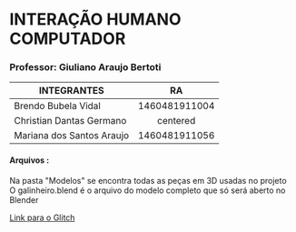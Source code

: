 # INTERAÇÃO HUMANO COMPUTADOR

### Professor: Giuliano Araujo Bertoti


| INTEGRANTES               | RA            | 
| ------------------------- |:-------------:|
| Brendo Bubela Vidal       | 1460481911004 | 
| Christian Dantas Germano  | centered      |   
| Mariana dos Santos Araujo | 1460481911056 |   


#### Arquivos  : 
Na pasta "Modelos" se encontra todas as peças em 3D usadas no projeto<br />
O galinheiro.blend é o arquivo do modelo completo que só será aberto no Blender<br />

[Link para o Glitch](https://glitch.com/edit/#!/flying-bubbly-sprint?path=index.html%3A9%3A8 )



